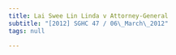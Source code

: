 ```yaml
---
title: Lai Swee Lin Linda v Attorney-General
subtitle: "[2012] SGHC 47 / 06\_March\_2012"
tags: null

---
```


